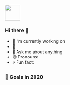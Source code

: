 <img src="https://github.com/egoist/egoist/raw/master/balloon.gif" width="50">

### Hi there 👋

- 🔭 I’m currently working on
- 🌱 
- 💬 Ask me about anything
- 😄 Pronouns:
- ⚡ Fun fact:
### 🚀 Goals in 2020
<!--START_SECTION:waka-->
<!--END_SECTION:waka-->
